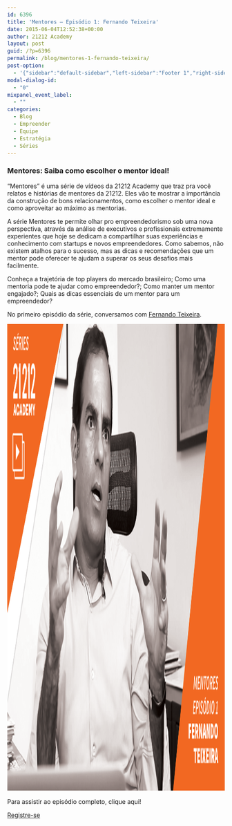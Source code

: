 ```yaml
---
id: 6396
title: 'Mentores – Episódio 1: Fernando Teixeira'
date: 2015-06-04T12:52:38+00:00
author: 21212 Academy
layout: post
guid: /?p=6396
permalink: /blog/mentores-1-fernando-teixeira/
post-option:
  - '{"sidebar":"default-sidebar","left-sidebar":"Footer 1","right-sidebar":"Footer 1","page-title":"","page-caption":""}'
modal-dialog-id:
  - "0"
mixpanel_event_label:
  - ""
categories:
  - Blog
  - Empreender
  - Equipe
  - Estratégia
  - Séries
---
```

### Mentores: Saiba como escolher o mentor ideal!

“Mentores” é uma série de vídeos da 21212 Academy que traz pra você relatos e histórias de mentores da 21212. Eles vão te mostrar a importância da construção de bons relacionamentos, como escolher o mentor ideal e como aproveitar ao máximo as mentorias.

A série Mentores te permite olhar pro empreendedorismo sob uma nova perspectiva, através da análise de executivos e profissionais extremamente experientes que hoje se dedicam a compartilhar suas experiências e conhecimento com startups e novos empreendedores. Como sabemos, não existem atalhos para o sucesso, mas as dicas e recomendações que um mentor pode oferecer te ajudam a superar os seus desafios mais facilmente.

Conheça a trajetória de top players do mercado brasileiro; Como uma mentoria pode te ajudar como empreendedor?; Como manter um mentor engajado?; Quais as dicas essenciais de um mentor para um empreendedor?

No primeiro episódio da série, conversamos com <a href="https://br.linkedin.com/pub/fernando-teixeira/48/3b4/463" target="_blank">Fernando Teixeira</a>.

[<img class="alignnone wp-image-6397 size-full" src="/wp-content/uploads/2015/06/template_trp_frame1.png" alt="mentores" width="1920" height="1080" />](/course/mentores)

Para assistir ao episódio completo, clique aqui!

<div class="gdlr-course-button" >
  <a  href='/'>Registre-se</a>
</div>

&nbsp;